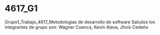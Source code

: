 # 4617_G1
Grupo1_Trabajo_4617_Metodologias de desarrollo de software
Saludos los integrantes de grupo son: Wagner Cuenca, Kevin Alava, Jhois Cedeño
